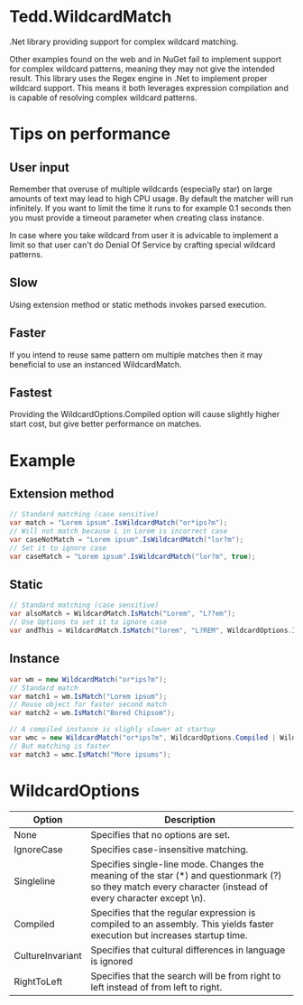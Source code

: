 
# Tedd.WildcardMatch
.Net library providing support for complex wildcard matching.

Other examples found on the web and in NuGet fail to implement support for complex wildcard patterns, meaning they may not give the intended result. This library uses the Regex engine in .Net to implement proper wildcard support. This means it both leverages expression compilation and is capable of resolving complex wildcard patterns.

# Tips on performance

## User input
Remember that overuse of multiple wildcards (especially star) on large amounts of text may lead to high CPU usage. By default the matcher will run infinitely. If you want to limit the time it runs to for example 0.1 seconds then you must provide a timeout parameter when creating class instance.

In case where you take wildcard from user it is advicable to implement a limit so that user can't do Denial Of Service by crafting special wildcard patterns.

## Slow
Using extension method or static methods invokes parsed execution.

## Faster
If you intend to reuse same pattern om multiple matches then it may beneficial to use an instanced WildcardMatch.

## Fastest
Providing the WildcardOptions.Compiled option will cause slightly higher start cost, but give better performance on matches.

# Example

## Extension method
```csharp
// Standard matching (case sensitive)
var match = "Lorem ipsum".IsWildcardMatch("or*ips?m");        
// Will not match because L in Lorem is incorrect case
var caseNotMatch = "Lorem ipsum".IsWildcardMatch("lor?m");   
// Set it to ignore case
var caseMatch = "Lorem ipsum".IsWildcardMatch("lor?m", true); 
```
## Static
```csharp
// Standard matching (case sensitive)
var alsoMatch = WildcardMatch.IsMatch("Lorem", "L??em");
// Use Options to set it to ignore case
var andThis = WildcardMatch.IsMatch("lorem", "L?REM", WildcardOptions.IgnoreCase);
```
## Instance
```csharp
var wm = new WildcardMatch("or*ips?m");
// Standard match
var match1 = wm.IsMatch("Lorem ipsum");
// Reuse object for faster second match
var match2 = wm.IsMatch("Bored Chipsom");

// A compiled instance is slighly slower at startup
var wmc = new WildcardMatch("or*ips?m", WildcardOptions.Compiled | WildcardOptons.IgnoreCase);
// But matching is faster
var match3 = wmc.IsMatch("More ipsums");

```


# WildcardOptions
|Option  |Description  |
|--|--|
|None|Specifies that no options are set.|
|IgnoreCase|Specifies case-insensitive matching.  |
|Singleline| Specifies single-line mode. Changes the meaning of the star (*) and questionmark (?) so they match every character (instead of every character except \n). |
|Compiled  | Specifies that the regular expression is compiled to an assembly. This yields faster execution but increases startup time. |
|CultureInvariant| Specifies that cultural differences in language is ignored |
|RightToLeft| Specifies that the search will be from right to left instead of from left to right. |
